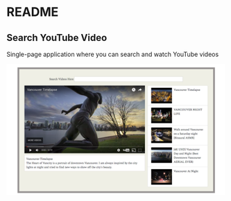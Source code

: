 # README

## Search YouTube Video
Single-page application where you can search and watch YouTube videos

![Alt text](/image/image1.png)
